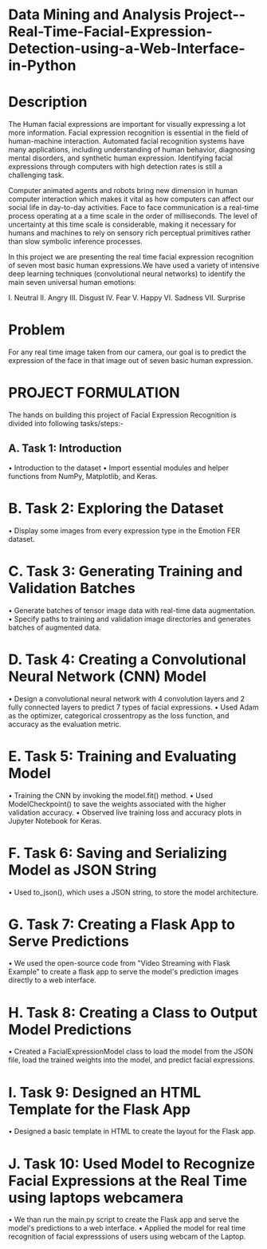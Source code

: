 # Data Mining and Analysis Project--Real-Time-Facial-Expression-Detection-using-a-Web-Interface-in-Python

# Description
The Human facial expressions are important for visually expressing a lot more information. Facial expression recognition is essential in the field of human-machine interaction. Automated facial recognition systems have many applications, including understanding of human behavior, diagnosing mental disorders, and synthetic human expression. Identifying facial expressions through computers with high detection rates is still a challenging task.

Computer animated agents and robots bring new dimension in human computer interaction which makes it vital as how computers can affect our social life in day-to-day activities. Face to face communication is a real-time process operating at a a time scale in the order of milliseconds. The level of uncertainty at this time scale is considerable, making it necessary for humans and machines to rely on sensory rich perceptual primitives rather than slow symbolic inference processes.

In this project we are presenting the real time facial expression recognition of seven most basic human expressions.We have used a variety of intensive deep learning techniques (convolutional neural networks) to identify the main seven universal human emotions: 

I. Neutral II. Angry III. Disgust IV. Fear V. Happy VI. Sadness VII. Surprise

# Problem
For any real time image taken from our camera, our goal is to predict the expression of the face in that image out of seven basic human expression.

# PROJECT FORMULATION 

The hands on building this project of Facial Expression Recognition is divided into following tasks/steps:-

## A.	Task 1: Introduction 
•	Introduction to the dataset
•	Import essential modules and helper functions from NumPy, Matplotlib, and Keras.

# B.	Task 2: Exploring the Dataset
•	Display some images from every expression type in the Emotion FER dataset.

# C.	Task 3: Generating Training and Validation Batches
•	Generate batches of tensor image data with real-time data augmentation.
•	Specify paths to training and validation image directories and generates batches of augmented data.

# D.	Task 4: Creating a Convolutional Neural Network (CNN) Model
•	Design a convolutional neural network with 4 convolution layers and 2 fully connected layers to predict 7 types of facial expressions.
•	Used Adam as the optimizer, categorical crossentropy as the loss function, and accuracy as the evaluation metric.

# E.	Task 5: Training and Evaluating Model
•	Training the CNN by invoking the model.fit() method.
•	Used ModelCheckpoint() to save the weights associated with the higher validation accuracy.
•	Observed live training loss and accuracy plots in Jupyter Notebook for Keras.

# F.	Task 6: Saving and Serializing Model as JSON String
•	Used to_json(), which uses a JSON string, to store the model architecture.

# G.	Task 7: Creating a Flask App to Serve Predictions
•	We used the open-source code from "Video Streaming with Flask Example" to create a flask app to serve the model's prediction images directly to a web interface.

# H.	Task 8: Creating a Class to Output Model Predictions
•	Created a FacialExpressionModel class to load the model from the JSON file, load the trained weights into the model, and predict facial expressions.

# I.	Task 9: Designed an HTML Template for the Flask App
•	Designed a basic template in HTML to create the layout for the Flask app.

# J.	Task 10: Used Model to Recognize Facial Expressions at the Real Time using laptops webcamera
•	We than run the main.py script to create the Flask app and serve the model's predictions to a web interface.
•	Applied the model for real time recognition of facial expresssions of users using webcam of the Laptop.


